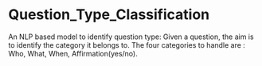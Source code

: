 # Question_Type_Classification
An NLP based model to identify question type: Given a question, the aim is to identify the category it belongs to. The four categories to handle are : Who, What, When, Affirmation(yes/no).
